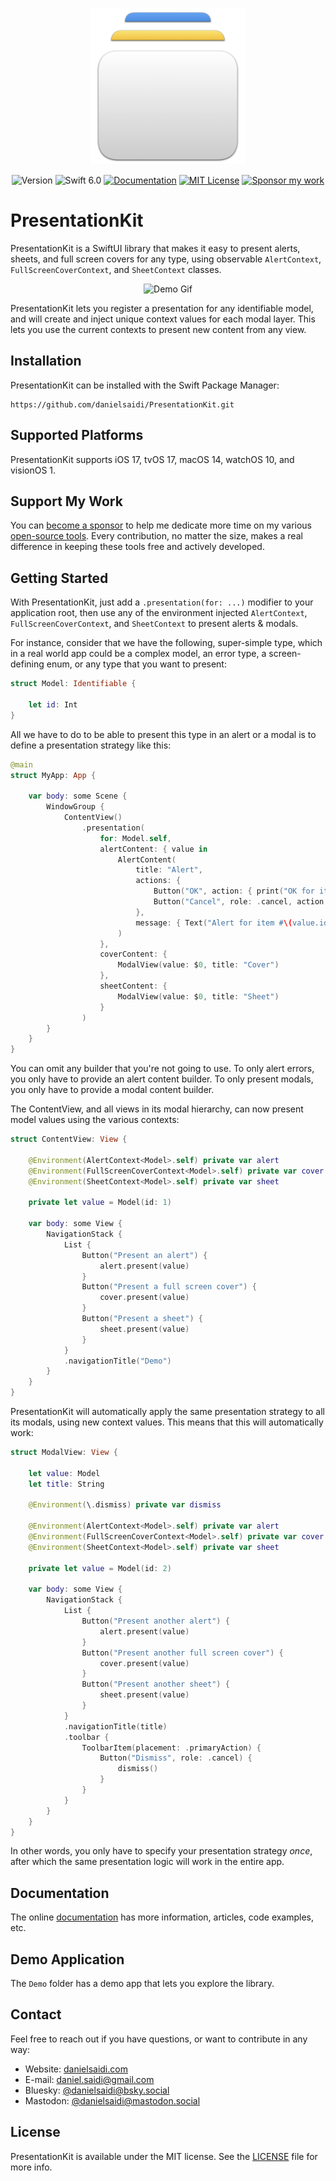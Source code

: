 <p align="center">
    <img src="Resources/Icon.png" alt="Project Icon" width="250" />
</p>

<p align="center">
    <img src="https://img.shields.io/github/v/release/danielsaidi/PresentationKit?color=%2300550&sort=semver" alt="Version" />
    <img src="https://img.shields.io/badge/swift-6.0-orange.svg" alt="Swift 6.0" />
    <a href="https://danielsaidi.github.io/PresentationKit"><img src="https://img.shields.io/badge/documentation-web-blue.svg" alt="Documentation" /></a>
    <a href="https://github.com/danielsaidi/PresentationKit/blob/master/LICENSE"><img src="https://img.shields.io/github/license/danielsaidi/PresentationKit" alt="MIT License" /></a>
    <a href="https://github.com/sponsors/danielsaidi"><img src="https://img.shields.io/badge/sponsor-GitHub-red.svg" alt="Sponsor my work" /></a>
</p>


# PresentationKit

PresentationKit is a SwiftUI library that makes it easy to present alerts, sheets, and full screen covers for any type, using observable ``AlertContext``, ``FullScreenCoverContext``, and ``SheetContext`` classes.

<p align="center">
    <img src="https://github.com/danielsaidi/PresentationKit/releases/download/0.1/PresentationKit-Demo-Compressed.gif" alt="Demo Gif" width="300" />
</p>

PresentationKit lets you register a presentation for any identifiable model, and will create and inject unique context values for each modal layer. This lets you use the current contexts to present new content from any view.



## Installation

PresentationKit can be installed with the Swift Package Manager:

```
https://github.com/danielsaidi/PresentationKit.git
```



## Supported Platforms

PresentationKit supports iOS 17, tvOS 17, macOS 14, watchOS 10, and visionOS 1.



## Support My Work

You can [become a sponsor][Sponsors] to help me dedicate more time on my various [open-source tools][OpenSource]. Every contribution, no matter the size, makes a real difference in keeping these tools free and actively developed.



## Getting Started

With PresentationKit, just add a `.presentation(for: ...)` modifier to your application root, then use any of the environment injected ``AlertContext``, ``FullScreenCoverContext``, and ``SheetContext`` to present alerts & modals.

For instance, consider that we have the following, super-simple type, which in a real world app could be a complex model, an error type, a screen-defining enum, or any type that you want to present:

```swift
struct Model: Identifiable {

    let id: Int
}
```

All we have to do to be able to present this type in an alert or a modal is to define a presentation strategy like this:

```swift
@main
struct MyApp: App {

    var body: some Scene {
        WindowGroup {
            ContentView()
                .presentation(
                    for: Model.self,
                    alertContent: { value in
                        AlertContent(
                            title: "Alert",
                            actions: {
                                Button("OK", action: { print("OK for item #\(value.id)") })
                                Button("Cancel", role: .cancel, action: {})
                            },
                            message: { Text("Alert for item #\(value.id)") }
                        )
                    },
                    coverContent: { 
                        ModalView(value: $0, title: "Cover") 
                    },
                    sheetContent: { 
                        ModalView(value: $0, title: "Sheet")
                    }
                )
        }
    }
}
```

You can omit any builder that you're not going to use. To only alert errors, you only have to provide an alert content builder. To only present modals, you only have to provide a modal content builder.

The ContentView, and all views in its modal hierarchy, can now present model values using the various contexts:

```swift
struct ContentView: View {

    @Environment(AlertContext<Model>.self) private var alert
    @Environment(FullScreenCoverContext<Model>.self) private var cover
    @Environment(SheetContext<Model>.self) private var sheet

    private let value = Model(id: 1)

    var body: some View {
        NavigationStack {
            List {
                Button("Present an alert") {
                    alert.present(value)
                }
                Button("Present a full screen cover") {
                    cover.present(value)
                }
                Button("Present a sheet") {
                    sheet.present(value)
                }
            }
            .navigationTitle("Demo")
        }
    }
}
```

PresentationKit will automatically apply the same presentation strategy to all its modals, using new context values. This means that this will automatically work:

```swift
struct ModalView: View {

    let value: Model
    let title: String

    @Environment(\.dismiss) private var dismiss

    @Environment(AlertContext<Model>.self) private var alert
    @Environment(FullScreenCoverContext<Model>.self) private var cover
    @Environment(SheetContext<Model>.self) private var sheet

    private let value = Model(id: 2)

    var body: some View {
        NavigationStack {
            List {
                Button("Present another alert") {
                    alert.present(value)
                }
                Button("Present another full screen cover") {
                    cover.present(value)
                }
                Button("Present another sheet") {
                    sheet.present(value)
                }
            }
            .navigationTitle(title)
            .toolbar {
                ToolbarItem(placement: .primaryAction) {
                    Button("Dismiss", role: .cancel) {
                        dismiss()
                    }
                }
            }
        }
    }
}
```

In other words, you only have to specify your presentation strategy *once*, after which the same presentation logic will work in the entire app.



## Documentation

The online [documentation][Documentation] has more information, articles, code examples, etc.



## Demo Application

The `Demo` folder has a demo app that lets you explore the library.



## Contact

Feel free to reach out if you have questions, or want to contribute in any way:

* Website: [danielsaidi.com][Website]
* E-mail: [daniel.saidi@gmail.com][Email]
* Bluesky: [@danielsaidi@bsky.social][Bluesky]
* Mastodon: [@danielsaidi@mastodon.social][Mastodon]



## License

PresentationKit is available under the MIT license. See the [LICENSE][License] file for more info.



[Email]: mailto:daniel.saidi@gmail.com
[Website]: https://danielsaidi.com
[GitHub]: https://github.com/danielsaidi
[OpenSource]: https://danielsaidi.com/opensource
[Sponsors]: https://github.com/sponsors/danielsaidi

[Bluesky]: https://bsky.app/profile/danielsaidi.bsky.social
[Mastodon]: https://mastodon.social/@danielsaidi
[Twitter]: https://twitter.com/danielsaidi

[Documentation]: https://danielsaidi.github.io/PresentationKit
[Getting-Started]: https://danielsaidi.github.io/PresentationKit/documentation/PresentationKit/getting-started
[License]: https://github.com/danielsaidi/presentationkit/blob/master/LICENSE
